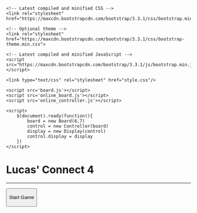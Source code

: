 <!---
This is an implementation of the game connect 4 that can be played online. It was written as a fun project.
The game state is controled by the Board.js file.
Online_board.js and Online_Controllor.js translate the information in Board.js into html and recive input.
Bot.js is not finished yet.
--->

<html>
<head>
	<!-- JQuery -->
	<script src="https://ajax.googleapis.com/ajax/libs/jquery/2.1.1/jquery.min.js"></script>

	<!-- Latest compiled and minified CSS -->
	<link rel="stylesheet" href="https://maxcdn.bootstrapcdn.com/bootstrap/3.3.1/css/bootstrap.min.css">

	<!-- Optional theme -->
	<link rel="stylesheet" href="https://maxcdn.bootstrapcdn.com/bootstrap/3.3.1/css/bootstrap-theme.min.css">

	<!-- Latest compiled and minified JavaScript -->
	<script src="https://maxcdn.bootstrapcdn.com/bootstrap/3.3.1/js/bootstrap.min.js"></script>

	<link type="text/css" rel="stylesheet" href="style.css"/>

	<script src='board.js'></script>
	<script src='online_board.js'></script>
	<script src='online_controller.js'></script>

	<script>
		$(document).ready(function(){
			board = new Board(6,7)
			control = new Controller(board)
			display = new Display(control)
			control.display = display
		})
	</script>
</head>
<body>
	<div class='container'>
		<div class='jumbotron'>
			<div class='container'>		
				<h1>Lucas' Connect 4</h1>
				<div class='row'>
					<div id="board"></div>
				</div>
				<hr>
				<div class='row'>
					<div class='col-xs-12 col-sm-10'>
						<div id="messeges"></div>
					</div>
					<div class='col-xs-12 col-sm-2'>
						<button class="btn btn-success" id='start' style='height:50px;'>Start Game</button>
					</div>
				</div>
			</div>
		</div>
	</div>
</body>
</html>
